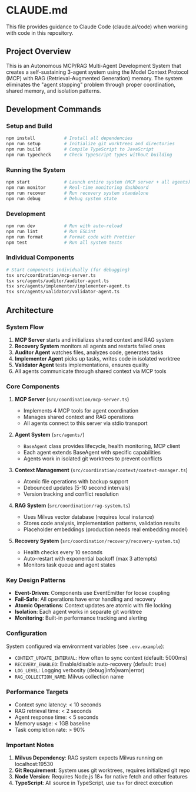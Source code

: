 # CLAUDE.md

This file provides guidance to Claude Code (claude.ai/code) when working with code in this repository.

## Project Overview

This is an Autonomous MCP/RAG Multi-Agent Development System that creates a self-sustaining 3-agent system using the Model Context Protocol (MCP) with RAG (Retrieval-Augmented Generation) memory. The system eliminates the "agent stopping" problem through proper coordination, shared memory, and isolation patterns.

## Development Commands

### Setup and Build
```bash
npm install           # Install all dependencies
npm run setup         # Initialize git worktrees and directories
npm run build         # Compile TypeScript to JavaScript
npm run typecheck     # Check TypeScript types without building
```

### Running the System
```bash
npm start             # Launch entire system (MCP server + all agents)
npm run monitor       # Real-time monitoring dashboard
npm run recover       # Run recovery system standalone
npm run debug         # Debug system state
```

### Development
```bash
npm run dev           # Run with auto-reload
npm run lint          # Run ESLint
npm run format        # Format code with Prettier
npm test              # Run all system tests
```

### Individual Components
```bash
# Start components individually (for debugging)
tsx src/coordination/mcp-server.ts
tsx src/agents/auditor/auditor-agent.ts
tsx src/agents/implementer/implementer-agent.ts
tsx src/agents/validator/validator-agent.ts
```

## Architecture

### System Flow
1. **MCP Server** starts and initializes shared context and RAG system
2. **Recovery System** monitors all agents and restarts failed ones
3. **Auditor Agent** watches files, analyzes code, generates tasks
4. **Implementer Agent** picks up tasks, writes code in isolated worktree
5. **Validator Agent** tests implementations, ensures quality
6. All agents communicate through shared context via MCP tools

### Core Components

1. **MCP Server** (`src/coordination/mcp-server.ts`)
   - Implements 4 MCP tools for agent coordination
   - Manages shared context and RAG operations
   - All agents connect to this server via stdio transport

2. **Agent System** (`src/agents/`)
   - `BaseAgent` class provides lifecycle, health monitoring, MCP client
   - Each agent extends BaseAgent with specific capabilities
   - Agents work in isolated git worktrees to prevent conflicts

3. **Context Management** (`src/coordination/context/context-manager.ts`)
   - Atomic file operations with backup support
   - Debounced updates (5-10 second intervals)
   - Version tracking and conflict resolution

4. **RAG System** (`src/coordination/rag-system.ts`)
   - Uses Milvus vector database (requires local instance)
   - Stores code analysis, implementation patterns, validation results
   - Placeholder embeddings (production needs real embedding model)

5. **Recovery System** (`src/coordination/recovery/recovery-system.ts`)
   - Health checks every 10 seconds
   - Auto-restart with exponential backoff (max 3 attempts)
   - Monitors task queue and agent states

### Key Design Patterns

- **Event-Driven**: Components use EventEmitter for loose coupling
- **Fail-Safe**: All operations have error handling and recovery
- **Atomic Operations**: Context updates are atomic with file locking
- **Isolation**: Each agent works in separate git worktree
- **Monitoring**: Built-in performance tracking and alerting

### Configuration

System configured via environment variables (see `.env.example`):
- `CONTEXT_UPDATE_INTERVAL`: How often to sync context (default: 5000ms)
- `RECOVERY_ENABLED`: Enable/disable auto-recovery (default: true)
- `LOG_LEVEL`: Logging verbosity (debug|info|warn|error)
- `RAG_COLLECTION_NAME`: Milvus collection name

### Performance Targets
- Context sync latency: < 10 seconds
- RAG retrieval time: < 2 seconds
- Agent response time: < 5 seconds
- Memory usage: < 1GB baseline
- Task completion rate: > 90%

### Important Notes

1. **Milvus Dependency**: RAG system expects Milvus running on localhost:19530
2. **Git Requirement**: System uses git worktrees, requires initialized git repo
3. **Node Version**: Requires Node.js 18+ for native fetch and other features
4. **TypeScript**: All source in TypeScript, use `tsx` for direct execution